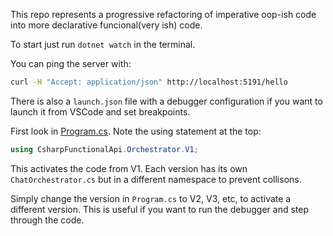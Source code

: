 This repo represents a progressive refactoring of imperative oop-ish code into more declarative funcional(very ish) code.

To start just run `dotnet watch` in the terminal.

You can ping the server with:

```sh
curl -H "Accept: application/json" http://localhost:5191/hello
```

There is also a `launch.json` file with a debugger configuration if you want to launch it from VSCode and set breakpoints.

First look in [Program.cs](CsharpFunctionalApi/Program.cs). Note the using statement at the top:

```cs
using CsharpFunctionalApi.Orchestrator.V1;
```

This activates the code from V1. Each version has its own `ChatOrchestrator.cs` but in a different namespace to prevent collisons.

Simply change the version in `Program.cs` to V2, V3, etc, to activate a different version. This is useful if you want to run the debugger and step through the code.
